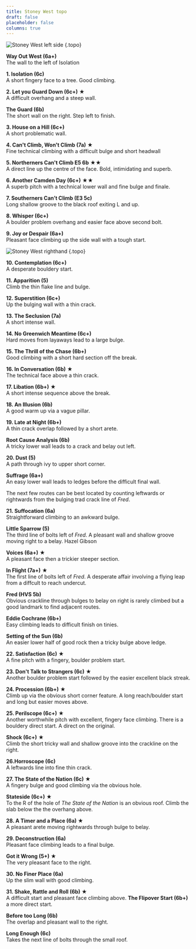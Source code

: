 ```yaml
---
title: Stoney West topo
draft: false
placeholder: false
columns: true
---
```


![Stoney West left side](/img/peak/stoney/Stoney-West-Left.jpg)
{.topo}

**Way Out West (6a+)**  
The wall to the left of Isolation

**1. Isolation (6c)**  
A short fingery face to a tree. Good climbing.

**2. Let you Guard Down (6c+)** &starf;  
A difficult overhang and a steep wall.

**The Guard (6b)**  
The short wall on the right. Step left to finish.

**3. House on a Hill (6c+)**  
A short problematic wall.

**4. Can't Climb, Won't Climb (7a)** &starf;  
Fine technical climbing with a difficult bulge and short headwall

**5. Northerners Can't Climb E5 6b** &starf;&starf;  
A direct line up the centre of the face. Bold, intimidating and superb.

**6. Another Camden Day (6c+)** &starf;&starf;  
A superb pitch with a technical lower wall and fine bulge and finale.

**7. Southerners Can&rsquo;t Climb (E3 5c)**  
Long shallow groove to the black roof exiting L and up.

**8. Whisper (6c+)**  
A boulder problem overhang and easier face above second bolt.

**9. Joy or Despair (6a+)**  
Pleasant face climbing up the side wall with a tough start.

            
![Stoney West righthand](/img/peak/stoney/Stoney-West-Right.jpg)
{.topo}
            
**10. Contemplation (6c+)**  
A desperate bouldery start.

**11. Apparition (5)**  
Climb the thin flake line and bulge.

**12. Superstition (6c+)**  
Up the bulging wall with a thin crack.

**13. The Seclusion (7a)**  
A short intense wall.

**14. No Greenwich Meantime (6c+)**  
Hard moves from layaways lead to a large bulge.

**15. The Thrill of the Chase (6b+)**  
Good climbing with a short hard section off the break.

**16. In Conversation (6b)** &starf;  
The technical face above a thin crack.

**17. Libation (6b+)** &starf;  
A short intense sequence above the break.

**18. An Illusion (6b)**  
A good warm up via a vague pillar.

**19. Late at Night (6b+)**  
A thin crack overlap followed by a short arete.

**Root Cause Analysis (6b)**  
A tricky lower wall leads to a crack and belay out left. 

**20. Dust (5)**  
A path through ivy to upper short corner.

**Suffrage (6a+)**  
An easy lower wall leads to ledges before the difficult final wall.

The next few routes can be best located by counting leftwards or rightwards from the bulging trad crack line of *Fred*.

**21. Suffocation (6a)**  
Straightforward climbing to an awkward bulge.

**Little Sparrow (5)**  
The third line of bolts left of *Fred*. A pleasant wall and shallow groove moving right to a belay. Hazel Gibson

**Voices (6a+)** &starf;  
A pleasant face then a trickier steeper section.

**In Flight (7a+)** &starf;  
The first line of bolts left of *Fred*. A desperate affair involving a flying leap from a diffcult to reach undercut.

**Fred (HVS 5b)**  
Obvious crackline through bulges to belay on right is rarely climbed but a good landmark to find adjacent routes.

**Eddie Cochrane (6b+)**  
Easy climbing leads to difficult finish on tinies.

**Setting of the Sun (6b)**  
An easier lower half of good rock then a tricky bulge above ledge.

**22. Satisfaction (6c)** &starf;  
A fine pitch with a fingery, boulder problem start.

**23. Don't Talk to Strangers (6c)** &starf;  
Another boulder problem start followed by the easier excellent black streak.

**24. Procession (6b+)** &starf;  
Climb up via the obvious short corner feature. A long reach/boulder start and long but easier moves above.

**25. Perilscope (6c+)** &starf;  
Another worthwhile pitch with excellent, fingery face climbing. There is a bouldery direct start. A direct on the original.

**Shock (6c+)** &starf;  
Climb the short tricky wall and shallow groove into the crackline on the right.

**26.Horroscope (6c)**  
A leftwards line into fine thin crack.

**27. The State of the Nation (6c)** &starf;  
A fingery bulge and good climbing via the obvious hole.

**Stateside (6c+)** &starf;  
To the R of the hole of *The State of the Nation* is an obvious roof. Climb the slab below the the overhang above.

**28. A Timer and a Place (6a) &starf;**  
A pleasant arete moving rightwards through bulge to belay.

**29. Deconstruction (6a)**  
Pleasant face climbing leads to a final bulge.

**Got it Wrong (5+)** &starf;  
The very pleasant face to the right.

**30. No Finer Place (6a)**  
Up the slim wall with good climbing.

**31. Shake, Rattle and Roll (6b)** &starf;  
A difficult start and pleasant face climbing above. **The Flipover Start (6b+)**  
a more direct start.

**Before too Long (6b)**  
The overlap and pleasant wall to the right.

**Long Enough (6c)**  
Takes the next line of bolts through the small roof.



